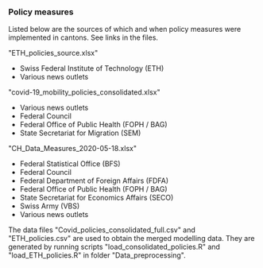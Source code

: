 ### Policy measures

Listed below are the sources of which and when policy measures were implemented in cantons.
See links in the files.

"ETH_policies_source.xlsx"
- Swiss Federal Institute of Technology (ETH)
- Various news outlets

"covid-19_mobility_policies_consolidated.xlsx"
- Various news outlets
- Federal Council
- Federal Office of Public Health (FOPH / BAG)
- State Secretariat for Migration (SEM)

"CH_Data_Measures_2020-05-18.xlsx"
- Federal Statistical Office (BFS)
- Federal Council
- Federal Department of Foreign Affairs (FDFA)
- Federal Office of Public Health (FOPH / BAG)
- State Secretariat for Economics Affairs (SECO)
- Swiss Army (VBS)
- Various news outlets

The data files "Covid_policies_consolidated_full.csv" and "ETH_policies.csv" are used to obtain the merged modelling data.
They are generated by running scripts "load_consolidated_policies.R" and "load_ETH_policies.R" in folder "Data_preprocessing".
